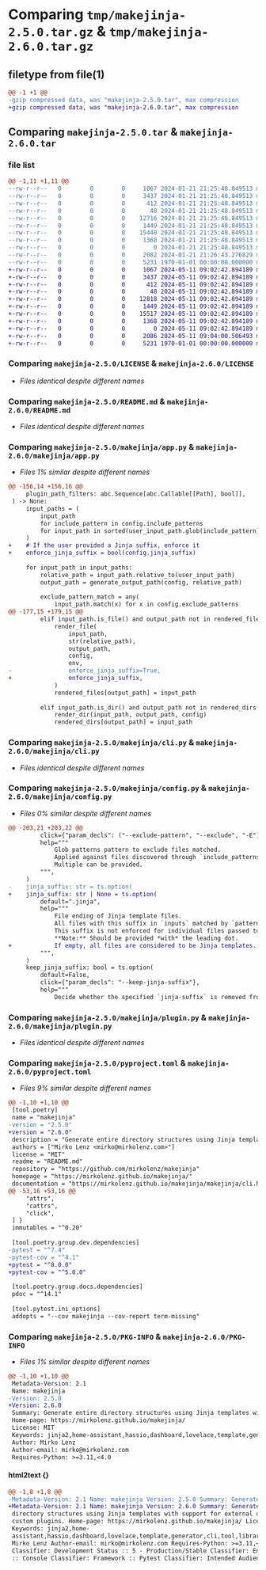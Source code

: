 # Comparing `tmp/makejinja-2.5.0.tar.gz` & `tmp/makejinja-2.6.0.tar.gz`

## filetype from file(1)

```diff
@@ -1 +1 @@
-gzip compressed data, was "makejinja-2.5.0.tar", max compression
+gzip compressed data, was "makejinja-2.6.0.tar", max compression
```

## Comparing `makejinja-2.5.0.tar` & `makejinja-2.6.0.tar`

### file list

```diff
@@ -1,11 +1,11 @@
--rw-r--r--   0        0        0     1067 2024-01-21 21:25:48.849513 makejinja-2.5.0/LICENSE
--rw-r--r--   0        0        0     3437 2024-01-21 21:25:48.849513 makejinja-2.5.0/README.md
--rw-r--r--   0        0        0      412 2024-01-21 21:25:48.849513 makejinja-2.5.0/makejinja/__init__.py
--rw-r--r--   0        0        0       48 2024-01-21 21:25:48.849513 makejinja-2.5.0/makejinja/__main__.py
--rw-r--r--   0        0        0    12716 2024-01-21 21:25:48.849513 makejinja-2.5.0/makejinja/app.py
--rw-r--r--   0        0        0     1449 2024-01-21 21:25:48.849513 makejinja-2.5.0/makejinja/cli.py
--rw-r--r--   0        0        0    15440 2024-01-21 21:25:48.849513 makejinja-2.5.0/makejinja/config.py
--rw-r--r--   0        0        0     1368 2024-01-21 21:25:48.849513 makejinja-2.5.0/makejinja/plugin.py
--rw-r--r--   0        0        0        0 2024-01-21 21:25:48.849513 makejinja-2.5.0/makejinja/py.typed
--rw-r--r--   0        0        0     2082 2024-01-21 21:26:43.276829 makejinja-2.5.0/pyproject.toml
--rw-r--r--   0        0        0     5231 1970-01-01 00:00:00.000000 makejinja-2.5.0/PKG-INFO
+-rw-r--r--   0        0        0     1067 2024-05-11 09:02:42.894189 makejinja-2.6.0/LICENSE
+-rw-r--r--   0        0        0     3437 2024-05-11 09:02:42.894189 makejinja-2.6.0/README.md
+-rw-r--r--   0        0        0      412 2024-05-11 09:02:42.894189 makejinja-2.6.0/makejinja/__init__.py
+-rw-r--r--   0        0        0       48 2024-05-11 09:02:42.894189 makejinja-2.6.0/makejinja/__main__.py
+-rw-r--r--   0        0        0    12818 2024-05-11 09:02:42.894189 makejinja-2.6.0/makejinja/app.py
+-rw-r--r--   0        0        0     1449 2024-05-11 09:02:42.894189 makejinja-2.6.0/makejinja/cli.py
+-rw-r--r--   0        0        0    15517 2024-05-11 09:02:42.894189 makejinja-2.6.0/makejinja/config.py
+-rw-r--r--   0        0        0     1368 2024-05-11 09:02:42.894189 makejinja-2.6.0/makejinja/plugin.py
+-rw-r--r--   0        0        0        0 2024-05-11 09:02:42.894189 makejinja-2.6.0/makejinja/py.typed
+-rw-r--r--   0        0        0     2086 2024-05-11 09:04:00.506493 makejinja-2.6.0/pyproject.toml
+-rw-r--r--   0        0        0     5231 1970-01-01 00:00:00.000000 makejinja-2.6.0/PKG-INFO
```

### Comparing `makejinja-2.5.0/LICENSE` & `makejinja-2.6.0/LICENSE`

 * *Files identical despite different names*

### Comparing `makejinja-2.5.0/README.md` & `makejinja-2.6.0/README.md`

 * *Files identical despite different names*

### Comparing `makejinja-2.5.0/makejinja/app.py` & `makejinja-2.6.0/makejinja/app.py`

 * *Files 1% similar despite different names*

```diff
@@ -156,14 +156,16 @@
     plugin_path_filters: abc.Sequence[abc.Callable[[Path], bool]],
 ) -> None:
     input_paths = (
         input_path
         for include_pattern in config.include_patterns
         for input_path in sorted(user_input_path.glob(include_pattern))
     )
+    # If the user provided a Jinja suffix, enforce it
+    enforce_jinja_suffix = bool(config.jinja_suffix)
 
     for input_path in input_paths:
         relative_path = input_path.relative_to(user_input_path)
         output_path = generate_output_path(config, relative_path)
 
         exclude_pattern_match = any(
             input_path.match(x) for x in config.exclude_patterns
@@ -177,15 +179,15 @@
         elif input_path.is_file() and output_path not in rendered_files:
             render_file(
                 input_path,
                 str(relative_path),
                 output_path,
                 config,
                 env,
-                enforce_jinja_suffix=True,
+                enforce_jinja_suffix,
             )
             rendered_files[output_path] = input_path
 
         elif input_path.is_dir() and output_path not in rendered_dirs:
             render_dir(input_path, output_path, config)
             rendered_dirs[output_path] = input_path
```

### Comparing `makejinja-2.5.0/makejinja/cli.py` & `makejinja-2.6.0/makejinja/cli.py`

 * *Files identical despite different names*

### Comparing `makejinja-2.5.0/makejinja/config.py` & `makejinja-2.6.0/makejinja/config.py`

 * *Files 0% similar despite different names*

```diff
@@ -203,21 +203,22 @@
         click={"param_decls": ("--exclude-pattern", "--exclude", "-E")},
         help="""
             Glob patterns pattern to exclude files matched.
             Applied against files discovered through `include_patterns`.
             Multiple can be provided.
         """,
     )
-    jinja_suffix: str = ts.option(
+    jinja_suffix: str | None = ts.option(
         default=".jinja",
         help="""
             File ending of Jinja template files.
             All files with this suffix in `inputs` matched by `pattern` are passed to the Jinja renderer.
             This suffix is not enforced for individual files passed to `inputs`.
             **Note:** Should be provided *with* the leading dot.
+            If empty, all files are considered to be Jinja templates.
         """,
     )
     keep_jinja_suffix: bool = ts.option(
         default=False,
         click={"param_decls": "--keep-jinja-suffix"},
         help="""
             Decide whether the specified `jinja-suffix` is removed from the file name after rendering.
```

### Comparing `makejinja-2.5.0/makejinja/plugin.py` & `makejinja-2.6.0/makejinja/plugin.py`

 * *Files identical despite different names*

### Comparing `makejinja-2.5.0/pyproject.toml` & `makejinja-2.6.0/pyproject.toml`

 * *Files 9% similar despite different names*

```diff
@@ -1,10 +1,10 @@
 [tool.poetry]
 name = "makejinja"
-version = "2.5.0"
+version = "2.6.0"
 description = "Generate entire directory structures using Jinja templates with support for external data and custom plugins."
 authors = ["Mirko Lenz <mirko@mirkolenz.com>"]
 license = "MIT"
 readme = "README.md"
 repository = "https://github.com/mirkolenz/makejinja"
 homepage = "https://mirkolenz.github.io/makejinja/"
 documentation = "https://mirkolenz.github.io/makejinja/makejinja/cli.html"
@@ -53,16 +53,16 @@
     "attrs",
     "cattrs",
     "click",
 ] }
 immutables = "^0.20"
 
 [tool.poetry.group.dev.dependencies]
-pytest = "^7.4"
-pytest-cov = "^4.1"
+pytest = "^8.0.0"
+pytest-cov = "^5.0.0"
 
 [tool.poetry.group.docs.dependencies]
 pdoc = "^14.1"
 
 [tool.pytest.ini_options]
 addopts = "--cov makejinja --cov-report term-missing"
```

### Comparing `makejinja-2.5.0/PKG-INFO` & `makejinja-2.6.0/PKG-INFO`

 * *Files 1% similar despite different names*

```diff
@@ -1,10 +1,10 @@
 Metadata-Version: 2.1
 Name: makejinja
-Version: 2.5.0
+Version: 2.6.0
 Summary: Generate entire directory structures using Jinja templates with support for external data and custom plugins.
 Home-page: https://mirkolenz.github.io/makejinja/
 License: MIT
 Keywords: jinja2,home-assistant,hassio,dashboard,lovelace,template,generator,cli,tool,library
 Author: Mirko Lenz
 Author-email: mirko@mirkolenz.com
 Requires-Python: >=3.11,<4.0
```

#### html2text {}

```diff
@@ -1,8 +1,8 @@
-Metadata-Version: 2.1 Name: makejinja Version: 2.5.0 Summary: Generate entire
+Metadata-Version: 2.1 Name: makejinja Version: 2.6.0 Summary: Generate entire
 directory structures using Jinja templates with support for external data and
 custom plugins. Home-page: https://mirkolenz.github.io/makejinja/ License: MIT
 Keywords: jinja2,home-
 assistant,hassio,dashboard,lovelace,template,generator,cli,tool,library Author:
 Mirko Lenz Author-email: mirko@mirkolenz.com Requires-Python: >=3.11,<4.0
 Classifier: Development Status :: 5 - Production/Stable Classifier: Environment
 :: Console Classifier: Framework :: Pytest Classifier: Intended Audience ::
```

